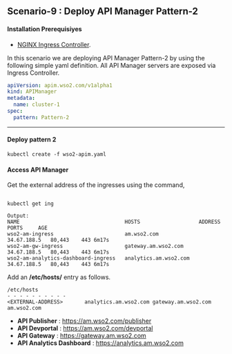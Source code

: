 ## Scenario-9 : Deploy API Manager Pattern-2

#### Installation Prerequisiyes

* [NGINX Ingress Controller](https://kubernetes.github.io/ingress-nginx/deploy/).

In this scenario we are deploying API Manager Pattern-2 by using the following simple yaml definition. All API Manager servers are exposed via Ingress Controller.

```yaml
apiVersion: apim.wso2.com/v1alpha1
kind: APIManager
metadata:
  name: cluster-1
spec:
  pattern: Pattern-2
```
-----


#### Deploy pattern 2

```
kubectl create -f wso2-apim.yaml
```

#### Access API Manager

Get the external address of the ingresses using the command,

```

kubectl get ing

Output:
NAME                                  HOSTS                   ADDRESS       PORTS     AGE
wso2-am-ingress                       am.wso2.com             34.67.188.5   80,443    443 6m17s
wso2-am-gw-ingress                    gateway.am.wso2.com     34.67.188.5   80,443    443 6m17s
wso2-am-analytics-dashboard-ingress   analytics.am.wso2.com   34.67.188.5   80,443    443 6m17s
``` 

Add an **/etc/hosts/** entry as follows.

```
/etc/hosts
- - - - - - - - - - 
<EXTERNAL-ADDRESS>       analytics.am.wso2.com gateway.am.wso2.com am.wso2.com
```

- **API Publisher** : https://am.wso2.com/publisher 
- **API Devportal** : https://am.wso2.com/devportal 
- **API Gateway**   : https://gateway.am.wso2.com
- **API Analytics Dashboard**   : https://analytics.am.wso2.com


